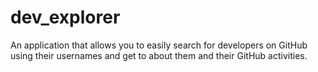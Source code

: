 # dev_explorer
An application that allows you to easily search for developers on GitHub using their usernames and get to about them and their GitHub activities.
